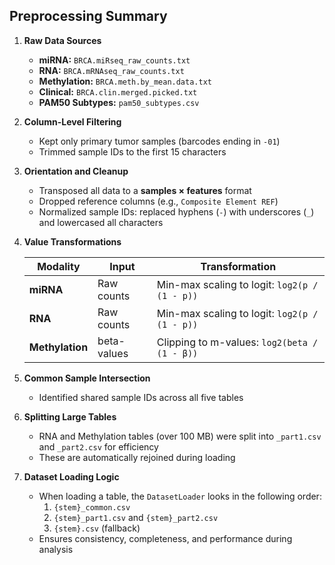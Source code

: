 ## Preprocessing Summary

1. **Raw Data Sources**  
    - **miRNA:** `BRCA.miRseq_raw_counts.txt`  
    - **RNA:** `BRCA.mRNAseq_raw_counts.txt`  
    - **Methylation:** `BRCA.meth.by_mean.data.txt`  
    - **Clinical:** `BRCA.clin.merged.picked.txt`  
    - **PAM50 Subtypes:** `pam50_subtypes.csv`  

2. **Column-Level Filtering**  
    - Kept only primary tumor samples (barcodes ending in `-01`)  
    - Trimmed sample IDs to the first 15 characters  

3. **Orientation and Cleanup**  
    - Transposed all data to a **samples × features** format  
    - Dropped reference columns (e.g., `Composite Element REF`)  
    - Normalized sample IDs: replaced hyphens (`-`) with underscores (`_`) and lowercased all characters  

4. **Value Transformations**

    | Modality       | Input         | Transformation                                      |
    |----------------|---------------|-----------------------------------------------------|
    | **miRNA**      | Raw counts    | Min-max scaling to logit: `log2(p / (1 - p))`       |
    | **RNA**        | Raw counts    | Min-max scaling to logit: `log2(p / (1 - p))`       |
    | **Methylation**| beta-values      | Clipping to m-values: `log2(beta / (1 - β))`     |

5. **Common Sample Intersection**  
    - Identified shared sample IDs across all five tables  

6. **Splitting Large Tables**  
    - RNA and Methylation tables (over 100 MB) were split into `_part1.csv` and `_part2.csv` for efficiency  
    - These are automatically rejoined during loading  

7. **Dataset Loading Logic**  
    - When loading a table, the `DatasetLoader` looks in the following order:
        1. `{stem}_common.csv`  
        2. `{stem}_part1.csv` and `{stem}_part2.csv`  
        3. `{stem}.csv` (fallback)  
    - Ensures consistency, completeness, and performance during analysis  
